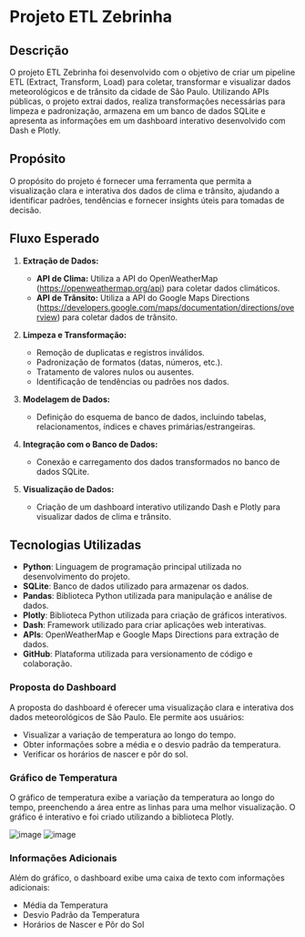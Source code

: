 # Projeto ETL Zebrinha

## Descrição
O projeto ETL Zebrinha foi desenvolvido com o objetivo de criar um pipeline ETL (Extract, Transform, Load) para coletar, transformar e visualizar dados meteorológicos e de trânsito da cidade de São Paulo. Utilizando APIs públicas, o projeto extrai dados, realiza transformações necessárias para limpeza e padronização, armazena em um banco de dados SQLite e apresenta as informações em um dashboard interativo desenvolvido com Dash e Plotly.

## Propósito
O propósito do projeto é fornecer uma ferramenta que permita a visualização clara e interativa dos dados de clima e trânsito, ajudando a identificar padrões, tendências e fornecer insights úteis para tomadas de decisão.

## Fluxo Esperado

1. **Extração de Dados:**
    - **API de Clima:** Utiliza a API do OpenWeatherMap (https://openweathermap.org/api) para coletar dados climáticos.
    - **API de Trânsito:** Utiliza a API do Google Maps Directions (https://developers.google.com/maps/documentation/directions/overview) para coletar dados de trânsito.

2. **Limpeza e Transformação:**
    - Remoção de duplicatas e registros inválidos.
    - Padronização de formatos (datas, números, etc.).
    - Tratamento de valores nulos ou ausentes.
    - Identificação de tendências ou padrões nos dados.

3. **Modelagem de Dados:**
    - Definição do esquema de banco de dados, incluindo tabelas, relacionamentos, índices e chaves primárias/estrangeiras.

4. **Integração com o Banco de Dados:**
    - Conexão e carregamento dos dados transformados no banco de dados SQLite.

5. **Visualização de Dados:**
    - Criação de um dashboard interativo utilizando Dash e Plotly para visualizar dados de clima e trânsito.

## Tecnologias Utilizadas
- **Python**: Linguagem de programação principal utilizada no desenvolvimento do projeto.
- **SQLite**: Banco de dados utilizado para armazenar os dados.
- **Pandas**: Biblioteca Python utilizada para manipulação e análise de dados.
- **Plotly**: Biblioteca Python utilizada para criação de gráficos interativos.
- **Dash**: Framework utilizado para criar aplicações web interativas.
- **APIs**: OpenWeatherMap e Google Maps Directions para extração de dados.
- **GitHub**: Plataforma utilizada para versionamento de código e colaboração.

### Proposta do Dashboard
A proposta do dashboard é oferecer uma visualização clara e interativa dos dados meteorológicos de São Paulo. Ele permite aos usuários:
- Visualizar a variação de temperatura ao longo do tempo.
- Obter informações sobre a média e o desvio padrão da temperatura.
- Verificar os horários de nascer e pôr do sol.

### Gráfico de Temperatura
O gráfico de temperatura exibe a variação da temperatura ao longo do tempo, preenchendo a área entre as linhas para uma melhor visualização. O gráfico é interativo e foi criado utilizando a biblioteca Plotly.

![image](https://github.com/PATRICIAJUNQUEIRA/Zebrinha_ETL/assets/96187596/90460970-dd58-4430-9983-48ce38df6244)
![image](https://github.com/PATRICIAJUNQUEIRA/Zebrinha_ETL/assets/96187596/df70f853-2af3-4e33-87e0-329e665a8c23)


### Informações Adicionais
Além do gráfico, o dashboard exibe uma caixa de texto com informações adicionais:
- Média da Temperatura
- Desvio Padrão da Temperatura
- Horários de Nascer e Pôr do Sol

